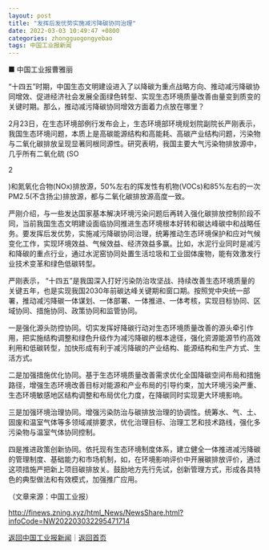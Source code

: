 ```yaml
---
layout: post
title: "发挥后发优势实施减污降碳协同治理"
date: 2022-03-03 10:49:47 +0800
categories: zhongguogongyebao
tags: 中国工业报新闻
---
```

<p>■ 中国工业报曹雅丽</p>
 <p>“十四五”时期，中国生态文明建设进入了以降碳为重点战略方向、推动减污降碳协同增效、促进经济社会发展全面绿色转型、实现生态环境质量改善由量变到质变的关键时期。那么，推动减污降碳协同增效方面着力点放在哪里？</p>
 <p>2月23日，在生态环境部例行发布会上，生态环境部环境规划院副院长严刚表示，我国生态环境问题，本质上是高碳能源结构和高能耗、高碳产业结构问题，污染物与二氧化碳排放呈现显著同根同源性。研究表明，我国主要大气污染物排放源中，几乎所有二氧化硫 (SO</p>
 <p>2</p>
 <p>)和氮氧化合物(NOx)排放源，50%左右的挥发性有机物(VOCs)和85%左右的一次PM2.5(不含扬尘)排放源，都与二氧化碳排放源高度一致。</p>
 <p>严刚介绍，与一些发达国家基本解决环境污染问题后再转入强化碳排放控制阶段不同，当前我国生态文明建设面临协同推进生态环境根本好转和碳达峰碳中和战略任务。要发挥后发优势，实施减污降碳协同治理，统筹推动生态环境保护和应对气候变化工作，实现环境效益、气候效益、经济效益多赢。比如，水泥行业同时是减污和降碳的重点行业，通过水泥窑协同处置生活垃圾和工业固体废物，能有效激发行业技术变革和绿色低碳转型。</p>
 <p>严刚表示， “十四五”是我国深入打好污染防治攻坚战、持续改善生态环境质量的关键五年，也是实现我国2030年前碳达峰关键期和窗口期。按照党中央统一部署，推动减污降碳一体谋划、一体部署、一体推进、一体考核，实现目标协同、区域协同、措施协同、政策协同和监管协同。</p>
 <p>一是强化源头防控协同。切实发挥好降碳行动对生态环境质量改善的源头牵引作用，把实施结构调整和绿色升级作为减污降碳的根本途径，强化资源能源节约高效利用和低碳转型，加快形成有利于减污降碳的产业结构、能源结构和生产方式、生活方式。</p>
 <p>二是加强措施优化协同。基于生态环境质量改善需求优化全国降碳空间布局和措施路径，增强生态环境改善目标对能源和产业布局的引导约束，加大环境污染严重、生态环境敏感地区结构调整和布局优化力度，在降碳同时实现更大环境影响。</p>
 <p>三是加强环境治理协同。增强污染防治与碳排放治理的协调性。统筹水、气、土、固废和温室气体等多领域减排要求，优化治理目标、治理工艺和技术路线，强化多污染物与温室气体协同控制。</p>
 <p>四是推进政策创新协同。依托现有生态环境制度体系，建立健全一体推进减污降碳的管理制度、基础能力和市场机制，如，在环境影响评价中开展碳排放评价，通过这项措施严把新上项目碳排放关。鼓励地方先行先试，创新管理方式，形成各具特色的典型做法和有效模式，加强推广应用。</p><p class="em_media">（文章来源：中国工业报）</p>

<http://finews.zning.xyz/html_News/NewsShare.html?infoCode=NW202203032295471714>

[返回中国工业报新闻](//finews.withounder.com/category/zhongguogongyebao.html)｜[返回首页](//finews.withounder.com/)